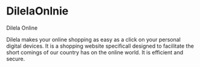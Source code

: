 # DilelaOnlnie
Dilela Online

Dilela makes your online shopping as easy as a click on your personal digital devices.
It is a shopping website specificall designed to facilitate the short comings of our country has on the online world. It is efficient and secure.
